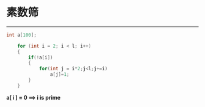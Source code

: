 # 素数筛
---
```c++
int a[100];

    for (int i = 2; i < l; i++)
    {
        if(!a[i])
        {
            for(int j = i*2;j<l;j+=i)
                a[j]=1;
        }
    }
```
**a[ i ] = 0 ==> i is prime**
